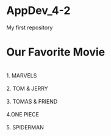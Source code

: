 # AppDev_4-2
My first repository
<h1> Our Favorite Movie</h1>
<BR>1. MARVELS</BR>
<BR>2. TOM & JERRY</BR>
<BR>3. TOMAS & FRIEND</BR>
<BR>4.ONE PIECE</BR>
<BR>5. SPIDERMAN</BR>
